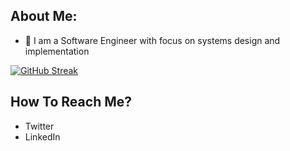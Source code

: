 ## About Me:
- 🏦 I am a Software Engineer with focus on systems design and implementation

[![GitHub Streak](https://github-readme-streak-stats.herokuapp.com/?user=ninjaengineers&theme=dark)](https://git.io/streak-stats)

## How To Reach Me?
- Twitter
- LinkedIn